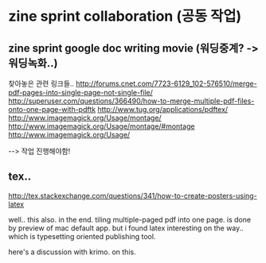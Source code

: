 # zine sprint collaboration (공동 작업)

## zine sprint google doc writing movie (워딩중계? -> 워딩녹화..)

찾아놓은 관련 링크들..
<http://forums.cnet.com/7723-6129_102-576510/merge-pdf-pages-into-single-page-not-single-file/>
<http://superuser.com/questions/366490/how-to-merge-multiple-pdf-files-onto-one-page-with-pdftk>
<http://www.tug.org/applications/pdftex/>
<http://www.imagemagick.org/Usage/montage/>
<http://www.imagemagick.org/Usage/montage/#montage>
<http://www.imagemagick.org/Usage/>

--> 작업 진행해야함!

## tex..

<http://tex.stackexchange.com/questions/341/how-to-create-posters-using-latex>

well.. this also. in the end. tiling multiple-paged pdf into one page. is done by preview of mac default app.
but i found latex interesting on the way..
which is typesetting oriented publishing tool.

here's a discussion with krimo. on this.

